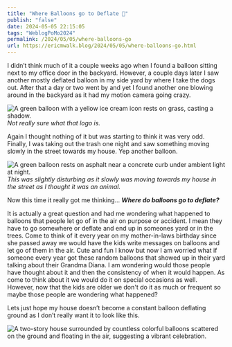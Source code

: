 ```yaml
---
title: "Where Balloons go to Deflate 🎈"
publish: "false"
date: 2024-05-05 22:15:05
tags: "WeblogPoMo2024"
permalink: /2024/05/05/where-balloons-go
url: https://ericmwalk.blog/2024/05/05/where-balloons-go.html
---
```


I didn’t think much of it a couple weeks ago when I found a balloon sitting next to my office door in the backyard. However, a couple days later I saw another mostly deflated balloon in my side yard by where I take the dogs out. After that a day or two went by and yet I found another one blowing around in the backyard as it had my motion camera going crazy.

![A green balloon with a yellow ice cream icon rests on grass, casting a shadow.](https://ericmwalk.blog/uploads/2024/img-8724.png)
*Not really sure what that logo is.*

Again I thought nothing of it but was starting to think it was very odd. Finally, I was taking out the trash one night and saw something moving slowly in the street towards my house. Yep another balloon.

![A green balloon rests on asphalt near a concrete curb under ambient light at night.](https://ericmwalk.blog/uploads/2024/img-8723.png)
*This was slightly disturbing as it slowly was moving towards my house in the street as I thought it was an animal.*

Now this time it really got me thinking… ***Where do balloons go to deflate?***

It is actually a great question and had me wondering what happened to balloons that people let go of in the air on purpose or accident. I mean they have to go somewhere or deflate and end up in someones yard or in the trees. Come to think of it every year on my mother-in-laws birthday since she passed away we would have the kids write messages on balloons and let go of them in the air. Cute and fun I know but now I am worried what if someone every year got these random balloons that showed up in their yard talking about their Grandma Diana. I am wondering would those people have thought about it and then the consistency of when it would happen. As come to think about it we would do it on special occasions as well. However, now that the kids are older we don't do it as much or frequent so maybe those people are wondering what happened?

Lets just hope my house doesn’t become a constant balloon deflating ground as I don’t really want it to look like this.

![A two-story house surrounded by countless colorful balloons scattered on the ground and floating in the air, suggesting a vibrant celebration.](https://ericmwalk.blog/uploads/2024/815e1898-02c4-485b-8c9b-7eb3798da091.png)